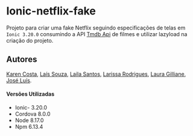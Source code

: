 # Ionic-netflix-fake


Projeto para criar uma fake Netflix seguindo especificações de telas em `Ionic 3.20.0` consumindo a API [Tmdb Api](https://developers.themoviedb.org/3/getting-started/introduction) de filmes e utilizar lazyload na criação do projeto.

## Autores 
[Karen Costa](https://github.com/Karencostag), [Laís Souza](https://github.com/Lassouz4), [Laila Santos](https://github.com/LailaSantos), [Larissa Rodrigues](https://github.com/Rodrigues19), [Laura Gilliane](https://github.com/LauraGilliane), [José Luís](https://github.com/jluislima).

#### Versões Utilizadas


* Ionic- 3.20.0
* Cordova 8.0.0
* Node 8.17.0
* Npm 6.13.4






